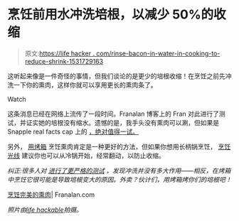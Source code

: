 # 烹饪前用水冲洗培根，以减少 50%的收缩

> 原文:[https://life hacker . com/rinse-bacon-in-water-in-cooking-to-reduce-shrink-1531729163](https://lifehacker.com/rinse-bacon-in-water-before-cooking-to-reduce-shrinkage-1531729163)

这听起来像是一件奇怪的事情，但我们谈论的是更少的培根收缩！在烹饪之前先冲洗一下你的熏肉，这样你就可以享用更长的熏肉条了。

Watch

这条消息已经在网络上流传了一段时间。Franalan 博客上的 Fran 对此进行了测试，并证实她的培根没有缩水。遗憾的是，我手头没有熏肉可以涮，但如果是 Snapple real facts cap 上的 [，绝对值得一试。](http://www.snapple.com/real-facts/cap-view/484?v=1)

另外， [用烤箱](https://lifehacker.com/ditch-the-skillet-fire-up-your-oven-to-cook-perfect-ba-5711834) 烹饪熏肉肯定是一种更好的方法，但如果你想用长柄锅烹饪， [烹饪光线](http://www.cookinglight.com/cooking-101/techniques/cooking-questions-tips-00400000064986/print-index.html) 建议你也可以从冷锅开始，经常翻动，以防止收缩。

*纠正:很多人对* [*进行了更严格的测试*](http://lifehacker.com/a-scientific-approach-to-minimizing-bacon-shrinkage-1557875979) *，发现冲洗并没有多大作用——相反，在烤箱中烹饪它很可能是导致培根变大的原因。外卖？伙计们，用烤箱烤你们的培根吧！*

[烹饪完美的熏肉](http://franalan.com/cooking-perfect-bacon)| Franalan.com

*照片由*[*life hackable*](http://lifehackable.com/)*拍摄。*